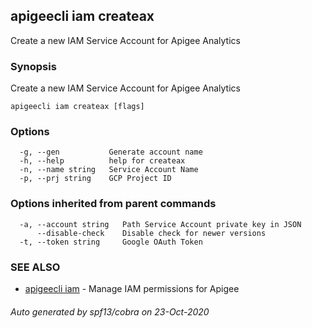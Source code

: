 ## apigeecli iam createax

Create a new IAM Service Account for Apigee Analytics

### Synopsis

Create a new IAM Service Account for Apigee Analytics

```
apigeecli iam createax [flags]
```

### Options

```
  -g, --gen           Generate account name
  -h, --help          help for createax
  -n, --name string   Service Account Name
  -p, --prj string    GCP Project ID
```

### Options inherited from parent commands

```
  -a, --account string   Path Service Account private key in JSON
      --disable-check    Disable check for newer versions
  -t, --token string     Google OAuth Token
```

### SEE ALSO

* [apigeecli iam](apigeecli_iam.md)	 - Manage IAM permissions for Apigee

###### Auto generated by spf13/cobra on 23-Oct-2020
